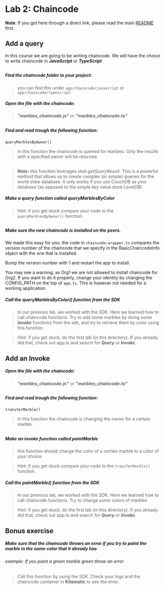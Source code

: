 # Lab 2: Chaincode
__Note__: If you got here through a direct link, please read the main [README](../../README.md
) first.

## Add a query
In this course we are going to be writing chaincode. We will have the choice to write chaincode in ___JavaScript___ or ___TypeScript___ 
##
##### Find the chaincode folder in your project:
> you can find this under `app/chaincode/javascript` or `app/chaincode/typescript`
##### Open the file with the chaincode: 
> ___"marbles_chaincode.js"___ or  ___"marbles_chaincode.ts"___
##

##### Find and read trough the following function: 
`queryMarblesByOwner()`
 > In this function the chaincode is queried for marbles. 
 Only the results with a specified owner will be returned.
##

> **Note:** this function leverages  _stub.getQueryResult_. This is a powerful method that allows us to create complex (or simple) queries for the world state database. It only works if you use CouchDB as your database (as opposed to the simple key value store LevelDB). 

##### Make a query function called queryMarblesByColor
 > Hint: if you get stuck compare your code to the `queryMarblesByOwner()` function.
##

##### Make sure the new chaincode is installed on the peers.
We made this easy for you: the code in `chaincode-wrapper.ts` compares the version number of the chaincode that we specify in the BasicChaincodeInfo object with the one that is installed. 

Bump the version number with 1 and restart the app to install.

You may see a warning; as Org1 we are not allowed to install chaincode for Org2. If you want to do it properly, change your identity by changing the CONFIG_PATH on the top of `app.ts`. This is however not needed for a working application. 

##### Call the queryMarblesByColor() function from the SDK
> In our previous lab, we worked with the SDK. Here we learned how to call chaincode functions.
Try to add some marbles by doing some ___Invoke___ functions from the sdk, and try to retrieve them by color using this function.

>Hint: if you get stuck, do the first lab (in this directory). If you already did that, check out app.ts and search for ___Query___ or ___Invoke___. 
##

## Add an Invoke
 
##### Open the file with the chaincode: 
> ___"marbles_chaincode.js"___ or  ___"marbles_chaincode.ts"___
##

##### Find and read trough the following function: 
`transferMarble()`
 > In this function the chaincode is changing the owner for a certain marble. 
##

##### Make an invoke function called paintMarble
> this function should change the color of a certain marble to a color of your choice.

> Hint: if you get stuck compare your code to the `transferMarble()` function.

##### Call the paintMarble() function from the SDK
> In our previous lab, we worked with the SDK. Here we learned how to call chaincode functions.
Try to change some colors of marbles

> Hint: if you get stuck, do the first lab (in this directory). If you already did that, check out app.ts and search for ___Query___ or ___Invoke___. 
##

## Bonus exercise
##### Make sure that the chaincode throws an error if you try to paint the marble in the same color that it already has
###### example: If you paint a green marble green throw an error

> Call this function by using the SDK. Check your logs and the chaincode container in __Kitematic__ to see the error.

